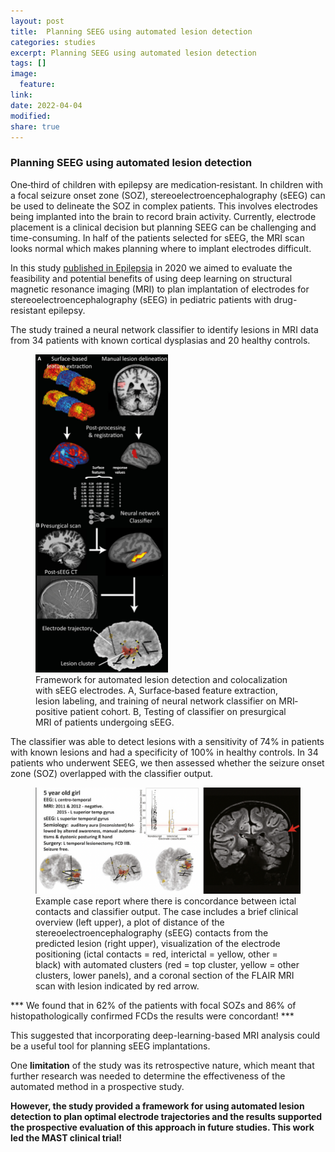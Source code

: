 ```yaml
---
layout: post
title:  Planning SEEG using automated lesion detection
categories: studies
excerpt: Planning SEEG using automated lesion detection
tags: []
image:
  feature:
link:
date: 2022-04-04
modified:
share: true
---
```

### Planning SEEG using automated lesion detection

One‐third of children with epilepsy are medication‐resistant. In children with a focal seizure onset zone (SOZ), stereoelectroencephalography (sEEG) can be used to delineate the SOZ in complex patients. This involves electrodes being implanted into the brain to record brain activity. Currently, electrode placement is a clinical decision but planning SEEG can be challenging and time-consuming. In half of the patients selected for sEEG, the MRI scan looks normal which makes planning where to implant electrodes difficult. 

In this study [published in Epilepsia](https://www.ncbi.nlm.nih.gov/pmc/articles/PMC8432161/) in 2020 we aimed to evaluate the feasibility and potential benefits of using deep learning on structural magnetic resonance imaging (MRI) to plan implantation of electrodes for stereoelectroencephalography (sEEG) in pediatric patients with drug-resistant epilepsy. 


The study trained a neural network classifier to identify lesions in MRI data from 34 patients with known cortical dysplasias and 20 healthy controls. 

<figure>
<img src="/images/seeg_method.jpeg" width="50%" height="50%"
alt="Framework for automated lesion detection and colocalization with sEEG electrodes.">
<figcaption> Framework for automated lesion detection and colocalization with sEEG electrodes. A, Surface‐based feature extraction, lesion labeling, and training of neural network classifier on MRI‐positive patient cohort. B, Testing of classifier on presurgical MRI of patients undergoing sEEG.</figcaption>
</figure>

The classifier was able to detect lesions with a sensitivity of 74% in patients with known lesions and had a specificity of 100% in healthy controls. In 34 patients who underwent SEEG, we then assessed whether the  seizure onset zone (SOZ) overlapped with the classifier output. 

<figure>
<img src="/images/seeg_case.png"
alt="Example case report where there is concordance between ictal contacts and classifier output">
<figcaption>Example case report where there is concordance between ictal contacts and classifier output.  The case includes a brief clinical overview (left upper), a plot of distance of the stereoelectroencephalography (sEEG) contacts from the predicted lesion (right upper), visualization of the electrode positioning (ictal contacts = red, interictal = yellow, other = black) with automated clusters (red = top cluster, yellow = other clusters, lower panels), and a coronal section of the FLAIR MRI scan with lesion indicated by red arrow. </figcaption>
</figure>

*** We found that in 62% of the patients with focal SOZs and 86% of histopathologically confirmed FCDs the results were concordant! ***

This suggested that incorporating deep-learning-based MRI analysis could be a useful tool for planning sEEG implantations. 

One **limitation** of the study was its retrospective nature, which meant that further research was needed to determine the effectiveness of the automated method in a prospective study. 

**However, the study provided a framework for using automated lesion detection to plan optimal electrode trajectories and the results supported the prospective evaluation of this approach in future studies. This work led the MAST clinical trial!**
